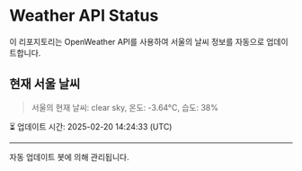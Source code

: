 
# Weather API Status

이 리포지토리는 OpenWeather API를 사용하여 서울의 날씨 정보를 자동으로 업데이트합니다.

## 현재 서울 날씨
> 서울의 현재 날씨: clear sky, 온도: -3.64°C, 습도: 38%

⏳ 업데이트 시간: 2025-02-20 14:24:33 (UTC)

---
자동 업데이트 봇에 의해 관리됩니다.
